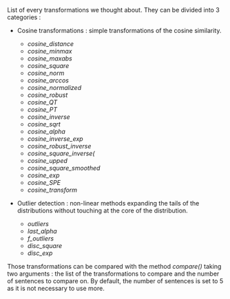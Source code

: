 List of every transformations we thought about. They can be divided into 3 categories : 

* Cosine transformations : simple transformations of the cosine similarity.

    * *cosine_distance*
    * *cosine_minmax*
    * *cosine_maxabs*
    * *cosine_square*
    * *cosine_norm*
    * *cosine_arccos*
    * *cosine_normalized*
    * *cosine_robust*
    * *cosine_QT*
    * *cosine_PT*
    * *cosine_inverse*
    * *cosine_sqrt*
    * *cosine_alpha*
    * *cosine_inverse_exp*
    * *cosine_robust_inverse*
    * *cosine_square_inverse(*
    * *cosine_upped*
    * *cosine_square_smoothed*
    * *cosine_exp*
    * *cosine_SPE*
    * *cosine_transform*

* Outlier detection : non-linear methods expanding the tails of the distributions without touching at the core of the distribution.

    * *outliers*
    * *last_alpha*
    * *f_outliers*
    * *disc_square*
    * *disc_exp*

Those transformations can be compared with the method *compare()* taking two arguments : the list of the transformations to compare and the number of sentences to compare on. By default, the number of sentences is set to 5 as it is not necessary to use more.
    
